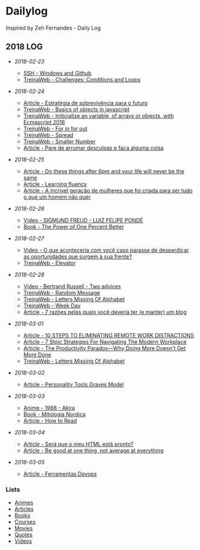 # Dailylog

Inspired by Zeh Fernandes - Daily Log

## 2018 LOG

- *2018-02-23*
    - [SSH - Windows and Github](2018/02-february/windows-and-github.md)
    - [TreinaWeb - Challenges: Conditions and Loops](2018/02-february/conditionsAndLoops.js)

- *2018-02-24*
    - [Article - Estratégia de sobrevivência para o futuro](http://ofuturodascoisas.com/estrategia-de-sobrevivencia-para-o-futuro/?lipi=urn%3Ali%3Apage%3Ad_flagship3_pulse_read%3BwJR%2BcDrqQTm9pJDLrE%2F8SA%3D%3D)
    - [TreinaWeb - Basics of objects in javascript](2018/02-february/objects.js)
    - [TreinaWeb - Initicialize an variable, of arrays or objects, with Ecmascript 2016](2018/02-february/initicializeAnVariableWithNewEcmascript.js)
    - [TreinaWeb - For in for out](2018/02-february/forInAndForOf.js)
    - [TreinaWeb - Spread](2018/02-february/spread.js)
    - [TreinaWeb - Smaller Number](2018/02-february/smallerNumber.js)
    - [Article - Pare de arrumar desculpas e faça alguma coisa](https://www.linkedin.com/pulse/pare-de-arrumar-desculpas-e-fa%C3%A7a-alguma-coisa-la%C3%ADs-schulz/?trackingId=naMPdTlalZD7p4g85HhWLw%3D%3D)
- *2018-02-25*
    - [Article - Do these things after 6pm and your life will never be the same](https://medium.com/the-mission/do-these-things-after-6-p-m-and-your-life-will-never-be-the-same-1dcc545664dc)
    - [Article - Learning fluency](https://medium.com/@sarambsimon/learning-fluency-672988a7ae52)
    - [Article - A incrível geração de mulheres que foi criada para ser tudo o que um homem não quer](http://emais.estadao.com.br/blogs/ruth-manus/a-incrivel-geracao-de-mulheres-que-foi-criada-para-ser-tudo-o-que-um-homem-nao-quer/)
- *2018-02-26*
    - [Video - SIGMUND FREUD - LUIZ FELIPE PONDÉ](https://www.youtube.com/watch?v=oajDcp69lEQ&t=2223s)
    - [Book - The Power of One Percent Better](2018/02-february/thePowerOfOnePercentBetter.md)
- *2018-02-27*
    - [Video - O que aconteceria com você caso parasse de desperdiçar as oportunidades que surgem à sua frente?](https://dms.licdn.com/playback/C4E05AQEdgm4n7MNgVA/3bd352073e0946a5886a41dea682bdd7/feedshare-mp4_500/1479932728445-v0ch3x?e=1519873200&v=alpha&t=f9vhacgqvJY8c1gRLwP0FzQ4865sS5GMpM0AHq7Al-A)
    - [TreinaWeb - Elevator](2018/02-february/spread.js)
- *2018-02-28*
    - [Video - Bertrand Russell - Two advices](https://dms.licdn.com/playback/C4E05AQE3NbsRH_OYvw/fde108456cc94457b85b85bb8f3f2e90/feedshare-mp4_500/1479932728445-v0ch3x?e=1519948800&v=alpha&t=ehHozkPpspksKn1ebTYWgW8eM3Pyre04iae0xFlpzBQ)
    - [TreinaWeb - Random Message](2018/02-february/randomMessage.js)
    - [TreinaWeb - Letters Missing Of Alphabet](2018/02-february/lettersMissingOfAlphabet.js)
    - [TreinaWeb - Week Day](2018/02-february/weekDay.js)
    - [Article - 7 razões pelas quais você deveria ter (e manter) um blog](https://www.linkedin.com/pulse/7-raz%C3%B5es-pelas-quais-voc%C3%AA-deveria-ter-e-manter-um-blog-la%C3%ADs-schulz/?trackingId=0Hk%2B%2B0G5bNMAhkPFeToLoQ%3D%3D)
- *2018-03-01*
    - [Article - 10 STEPS TO ELIMINATING REMOTE WORK DISTRACTIONS](https://www.invisionapp.com/blog/eliminating-remote-work-distractions/?utm_source=pocket&utm_medium=email&utm_campaign=pockethits)
    - [Article - 7 Stoic Strategies For Navigating The Modern Workplace](https://medium.com/the-mission/7-stoic-strategies-for-navigating-the-modern-workplace-dd3b2c48525f)
    - [Article - The Productivity Paradox—Why Doing More Doesn't Get More Done](https://www.hellosign.com/blog/productivity-paradox?utm_medium=paid_content&utm_source=buysellads&utm_campaign=hsent_blog_pocket)
    - [TreinaWeb - Letters Missing Of Alphabet](2018/03-march/lettersMissingOfAlphabet.js)
- *2018-03-02*
    - [Article - Personality Tools Graves Model](https://personalityhacker.com/personality-tools-graves-model/)
- *2018-03-03*
    - [Anime - 1988 - Akira](https://filmow.com/akira-t160/)
    - [Book - Mitologia Nordica](../03-march/mitologiaNordica.md)
    - [Article - How to Read](http://pne.people.si.umich.edu/PDF/howtoread.pdf)
- *2018-03-04*
    - [Article - Será que o meu HTML está pronto?](https://www.devmedia.com.br/sera-que-o-meu-html-esta-pronto/39485?utm_source=facebook.com&utm_medium=cpc&utm_campaign=DevCast+-+Tr%C3%A1fego&utm_content=DevCast+39485)
    - [Article - Be good at one thing, not average at everything](https://dev.to/stvnyung/be-good-at-one-thing-not-average-at-everything-1bf1)
- *2018-03-05*
    - [Article - Ferramentas Devops](https://onebitcode.com/ferramentas-devops/)

### Lists

- [Animes](2018/lists/animes.md)
- [Articles](2018/lists/articles.md)
- [Books](2018/lists/books.md)
- [Courses](2018/lists/courses.md)
- [Movies](2018/lists/movies.md)
- [Quotes](2018/lists/quotes.md)
- [Videos](2018/lists/videos.md)
